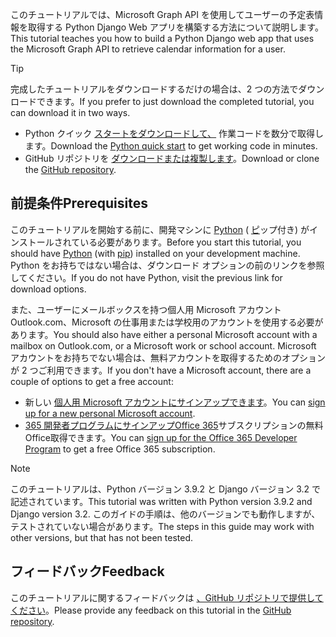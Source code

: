 <!-- markdownlint-disable MD002 MD041 -->

<span data-ttu-id="59624-101">このチュートリアルでは、Microsoft Graph API を使用してユーザーの予定表情報を取得する Python Django Web アプリを構築する方法について説明します。</span><span class="sxs-lookup"><span data-stu-id="59624-101">This tutorial teaches you how to build a Python Django web app that uses the Microsoft Graph API to retrieve calendar information for a user.</span></span>

> [!TIP]
> <span data-ttu-id="59624-102">完成したチュートリアルをダウンロードするだけの場合は、2 つの方法でダウンロードできます。</span><span class="sxs-lookup"><span data-stu-id="59624-102">If you prefer to just download the completed tutorial, you can download it in two ways.</span></span>
>
> - <span data-ttu-id="59624-103">Python クイック [スタートをダウンロードして、](https://developer.microsoft.com/graph/quick-start?platform=option-Python) 作業コードを数分で取得します。</span><span class="sxs-lookup"><span data-stu-id="59624-103">Download the [Python quick start](https://developer.microsoft.com/graph/quick-start?platform=option-Python) to get working code in minutes.</span></span>
> - <span data-ttu-id="59624-104">GitHub リポジトリを [ダウンロードまたは複製します](https://github.com/microsoftgraph/msgraph-training-pythondjangoapp)。</span><span class="sxs-lookup"><span data-stu-id="59624-104">Download or clone the [GitHub repository](https://github.com/microsoftgraph/msgraph-training-pythondjangoapp).</span></span>

## <a name="prerequisites"></a><span data-ttu-id="59624-105">前提条件</span><span class="sxs-lookup"><span data-stu-id="59624-105">Prerequisites</span></span>

<span data-ttu-id="59624-106">このチュートリアルを開始する前に、開発マシンに [Python](https://www.python.org/) ( [ピ](https://pypi.org/project/pip/)ップ付き) がインストールされている必要があります。</span><span class="sxs-lookup"><span data-stu-id="59624-106">Before you start this tutorial, you should have [Python](https://www.python.org/) (with [pip](https://pypi.org/project/pip/)) installed on your development machine.</span></span> <span data-ttu-id="59624-107">Python をお持ちではない場合は、ダウンロード オプションの前のリンクを参照してください。</span><span class="sxs-lookup"><span data-stu-id="59624-107">If you do not have Python, visit the previous link for download options.</span></span>

<span data-ttu-id="59624-108">また、ユーザーにメールボックスを持つ個人用 Microsoft アカウント Outlook.com、Microsoft の仕事用または学校用のアカウントを使用する必要があります。</span><span class="sxs-lookup"><span data-stu-id="59624-108">You should also have either a personal Microsoft account with a mailbox on Outlook.com, or a Microsoft work or school account.</span></span> <span data-ttu-id="59624-109">Microsoft アカウントをお持ちでない場合は、無料アカウントを取得するためのオプションが 2 つご利用できます。</span><span class="sxs-lookup"><span data-stu-id="59624-109">If you don't have a Microsoft account, there are a couple of options to get a free account:</span></span>

- <span data-ttu-id="59624-110">新しい [個人用 Microsoft アカウントにサインアップできます](https://signup.live.com/signup?wa=wsignin1.0&rpsnv=12&ct=1454618383&rver=6.4.6456.0&wp=MBI_SSL_SHARED&wreply=https://mail.live.com/default.aspx&id=64855&cbcxt=mai&bk=1454618383&uiflavor=web&uaid=b213a65b4fdc484382b6622b3ecaa547&mkt=E-US&lc=1033&lic=1)。</span><span class="sxs-lookup"><span data-stu-id="59624-110">You can [sign up for a new personal Microsoft account](https://signup.live.com/signup?wa=wsignin1.0&rpsnv=12&ct=1454618383&rver=6.4.6456.0&wp=MBI_SSL_SHARED&wreply=https://mail.live.com/default.aspx&id=64855&cbcxt=mai&bk=1454618383&uiflavor=web&uaid=b213a65b4fdc484382b6622b3ecaa547&mkt=E-US&lc=1033&lic=1).</span></span>
- <span data-ttu-id="59624-111">[365 開発者プログラムにサインアップOffice 365](https://developer.microsoft.com/office/dev-program)サブスクリプションの無料Office取得できます。</span><span class="sxs-lookup"><span data-stu-id="59624-111">You can [sign up for the Office 365 Developer Program](https://developer.microsoft.com/office/dev-program) to get a free Office 365 subscription.</span></span>

> [!NOTE]
> <span data-ttu-id="59624-112">このチュートリアルは、Python バージョン 3.9.2 と Django バージョン 3.2 で記述されています。</span><span class="sxs-lookup"><span data-stu-id="59624-112">This tutorial was written with Python version 3.9.2 and Django version 3.2.</span></span> <span data-ttu-id="59624-113">このガイドの手順は、他のバージョンでも動作しますが、テストされていない場合があります。</span><span class="sxs-lookup"><span data-stu-id="59624-113">The steps in this guide may work with other versions, but that has not been tested.</span></span>

## <a name="feedback"></a><span data-ttu-id="59624-114">フィードバック</span><span class="sxs-lookup"><span data-stu-id="59624-114">Feedback</span></span>

<span data-ttu-id="59624-115">このチュートリアルに関するフィードバックは [、GitHub リポジトリで提供してください](https://github.com/microsoftgraph/msgraph-training-pythondjangoapp)。</span><span class="sxs-lookup"><span data-stu-id="59624-115">Please provide any feedback on this tutorial in the [GitHub repository](https://github.com/microsoftgraph/msgraph-training-pythondjangoapp).</span></span>
